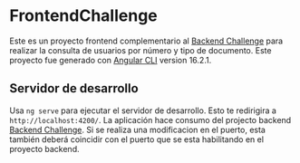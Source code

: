 # FrontendChallenge
Este es un proyecto frontend complementario al [Backend Challenge](https://github.com/DdarioD09/backend-challenge/tree/master) para realizar la consulta de usuarios por número y tipo de documento. Este proyecto fue generado con [Angular CLI](https://github.com/angular/angular-cli) version 16.2.1.

## Servidor de desarrollo

Usa `ng serve` para ejecutar el servidor de desarrollo. Esto te redirigira a `http://localhost:4200/`. La aplicación hace consumo del projecto backend [Backend Challenge](https://github.com/DdarioD09/backend-challenge/).
Si se realiza una modificacion en el puerto, esta también deberá coincidir con el puerto que se esta habilitando en el proyecto backend.
